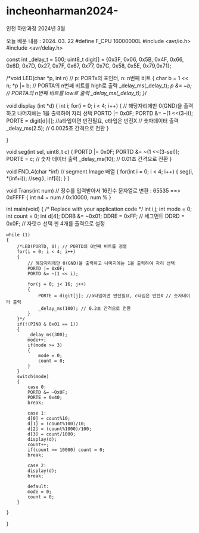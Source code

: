 # incheonharman2024-
인천 하만과정 2024년 3월

오늘 배운 내용 : 2024. 03. 22
#define  F_CPU 16000000L
#include <avr/io.h>
#include <avr/delay.h>

const int _delay_t = 500;
uint8_t digit[] = {0x3F, 0x06, 0x5B, 0x4F, 0x66, 0x6D, 0x7D, 0x27, 0x7F, 0x67, 0x77, 0x7C, 0x58, 0x5E, 0x79,0x71};

/*void LED(char *p, int n) // p: PORTx의 포인터, n: n번째 비트
{
	char b = 1 << n;
	*p |= b; // PORTA의 n번째 비트를 high로 출력
	_delay_ms(_delay_t);
	*p &= ~b; // PORTA의 n번째 비트를 low로 출력
	_delay_ms(_delay_t);
}*/

void display (int *d)
{
	int i;
	for(i = 0; i < 4; i++)
	{
		// 해당자리에만 0(GND)을 출력하고 나머지에는 1을 출력하여 자리 선택
		PORTD |= 0x0F;
		PORTD &= ~(1 <<(3-i));
		PORTE = digit[d[i]]; //a타입이면 반전필요, c타입은 반전X // 숫자데이터 출력
		_delay_ms(2.5); // 0.0025초 간격으로 전환
	}
	
}

void seg(int sel, uint8_t c)
{
	PORTD |= 0x0F;
	PORTD &= ~(1 <<(3-sel));
	PORTE = c; // 숫자 데이터 출력
	_delay_ms(10); // 0.01초 간격으로 전환
}

void FND_4(char *inf) // segment Image 배열
{
	for(int i = 0; i < 4; i++)
	{
		seg(i, *(inf+i));
		//seg(i, inf[i]);
	}
}

void Trans(int num) // 정수를 입력받아서 16진수 문자열로 변환 : 65535 ==> 0xFFFF
{
	int n4 = num / 0x10000;
	num % 
}

int main(void)
{
    /* Replace with your application code */
	int i,j;
	int mode = 0;
	int count = 0;
	int d[4];
	DDRB &= ~0x01;
	DDRE = 0xFF; // 세그먼트 
	DDRD = 0x0F; // 자릿수 선택 핀 4개를 출력으로 설정
	
    while (1) 
    {
		/*LED(PORTD, 0); // PORTD의 0번째 비트를 점멸
		for(i = 0; i < 4; i++)
		{
			// 해당자리에만 0(GND)을 출력하고 나머지에는 1을 출력하여 자리 선택
			PORTD |= 0x0F;
			PORTD &= ~(1 << i);
			
			for(j = 0; j< 16; j++)
			{
				PORTE = digit[j]; //a타입이면 반전필요, c타입은 반전X // 숫자데이터 출력
				_delay_ms(100); // 0.2초 간격으로 전환
			}
		}*/
		if(!(PINB & 0x01 == 1))
		{
			_delay_ms(300);
			mode++;
			if(mode >= 3) 
			{
				mode = 0;
				count = 0;
			}
		}
		switch(mode)
		{
			case 0:
			PORTD &= ~0x0F;
			PORTE = 0x40;
			break;
			
			case 1:
			d[0] = count%10;
			d[1] = (count%100)/10;
			d[2] = (count%1000)/100;
			d[3] = count/1000;
			display(d);
			count++;
			if(count >= 10000) count = 0;
			break;
			
			case 2:
			display(d);
			break;
			
			default:
			mode = 0;
			count = 0;
		}

    }
}
